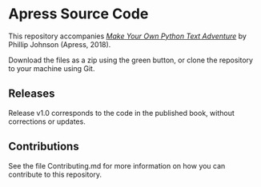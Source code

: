 # Apress Source Code

This repository accompanies [*Make Your Own Python Text Adventure*](http://www.apress.com/9781484232309) by Phillip Johnson (Apress, 2018).

[comment]: #cover


Download the files as a zip using the green button, or clone the repository to your machine using Git.

## Releases

Release v1.0 corresponds to the code in the published book, without corrections or updates.

## Contributions

See the file Contributing.md for more information on how you can contribute to this repository.
